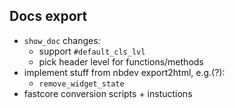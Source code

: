 ## Docs export

- `show_doc` changes:
  - support `#default_cls_lvl`
  - pick header level for functions/methods
- implement stuff from nbdev export2html, e.g.(?):
  - `remove_widget_state`
- fastcore conversion scripts + instuctions

